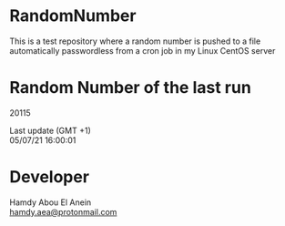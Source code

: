 # RandomNumber    
This is a test repository where a random number is pushed to a file automatically passwordless from a cron job in my Linux CentOS server    
# Random Number of the last run   
20115
      
Last update (GMT +1)    
05/07/21 16:00:01
# Developer    
Hamdy Abou El Anein   
hamdy.aea@protonmail.com
